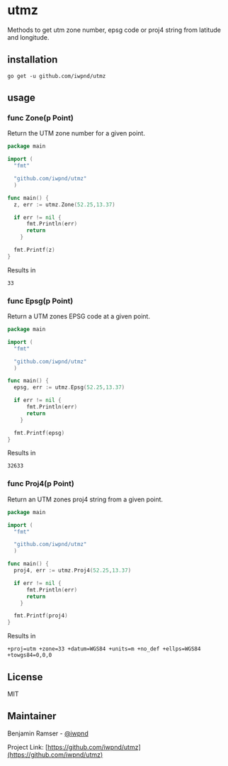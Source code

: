# utmz

Methods to get utm zone number, epsg code or proj4 string from latitude and longitude.

## installation

```
go get -u github.com/iwpnd/utmz
```

## usage

### func Zone(p Point)

Return the UTM zone number for a given point.

```go
package main

import (
  "fmt"

  "github.com/iwpnd/utmz"
  )

func main() {
  z, err := utmz.Zone(52.25,13.37)

  if err != nil {
      fmt.Println(err)
      return
    }

  fmt.Printf(z)
}
```

Results in

```
33
```

### func Epsg(p Point)

Return a UTM zones EPSG code at a given point.

```go
package main

import (
  "fmt"

  "github.com/iwpnd/utmz"
  )

func main() {
  epsg, err := utmz.Epsg(52.25,13.37)

  if err != nil {
      fmt.Println(err)
      return
    }

  fmt.Printf(epsg)
}
```

Results in

```
32633
```

### func Proj4(p Point)

Return an UTM zones proj4 string from a given point.

```go
package main

import (
  "fmt"

  "github.com/iwpnd/utmz"
  )

func main() {
  proj4, err := utmz.Proj4(52.25,13.37)

  if err != nil {
      fmt.Println(err)
      return
    }

  fmt.Printf(proj4)
}
```

Results in

```
+proj=utm +zone=33 +datum=WGS84 +units=m +no_def +ellps=WGS84 +towgs84=0,0,0
```

## License

MIT

## Maintainer

Benjamin Ramser - [@iwpnd](https://github.com/iwpnd)

Project Link: [https://github.com/iwpnd/utmz](https://github.com/iwpnd/utmz)
